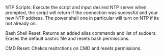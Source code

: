 NTP Scripts:
Execute the script and input desired NTP server when prompted, the script will return if the connection was sucessful and your new NTP address. 
The power shell one in particular will turn on NTP if its not already on. 

Bash Shell Reset:
Returns an added alias commands and list of sudoers. 
Erases the default bashrc file and resets bash permissions. 

CMD Reset:
Chekcs resitrctions on CMD and resets permissions. 

